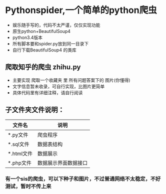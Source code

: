 # Pythonspider,一个简单的python爬虫
* 娱乐随手写的，代码不太严谨，仅仅实现功能
* 原生python+BeautifulSoup4
* python3.4版本
* 所有脚本要和spider.py放到同一目录下
* 自行下载BeautifulSoup4 的类库

## 爬取知乎的爬虫 zhihu.py 
* 主要实现 爬取一个收藏夹 里 所有问题答案下的 图片(你懂得)
* 文字信息暂未收录，可自行实现，比图片更简单
* 具体代码里有详细注释，请自行阅读

## 子文件夹文件说明：
|文件名|说明|
|----|-----|
|\*.py文件|爬虫程序|
|\*.sql文件|数据表结构|
|\*.html文件|数据展示|
|\*.php文件|数据展示界面数据接口|

### 有一个sis的爬虫，可以下种子和图片，不过普通网络不太稳定，不好测试，暂时不传上来
